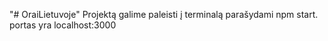 "# OraiLietuvoje" 
Projektą galime paleisti į terminalą parašydami npm start.
portas yra localhost:3000